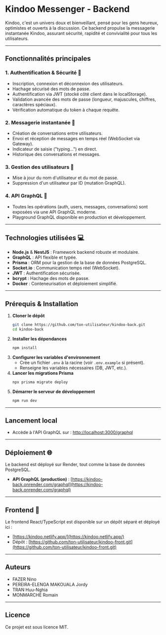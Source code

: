 # Kindoo Messenger - Backend

Kindoo, c'est un univers doux et bienveillant, pensé pour les gens heureux, optimistes et ouverts à la discussion. Ce backend propulse la messagerie instantanée Kindoo, assurant sécurité, rapidité et convivialité pour tous les utilisateurs.

---

## Fonctionnalités principales

### 1. Authentification & Sécurité 🔐

- Inscription, connexion et déconnexion des utilisateurs.
- Hachage sécurisé des mots de passe.
- Authentification via JWT (stocké côté client dans le localStorage).
- Validation avancée des mots de passe (longueur, majuscules, chiffres, caractères spéciaux).
- Vérification automatique du token à chaque requête.

### 2. Messagerie instantanée 💬

- Création de conversations entre utilisateurs.
- Envoi et réception de messages en temps réel (WebSocket via Gateway).
- Indicateur de saisie ("typing...") en direct.
- Historique des conversations et messages.

### 3. Gestion des utilisateurs 👤

- Mise à jour du nom d'utilisateur et du mot de passe.
- Suppression d'un utilisateur par ID (mutation GraphQL).

### 4. API GraphQL 🚀

- Toutes les opérations (auth, users, messages, conversations) sont exposées via une API GraphQL moderne.
- Playground GraphQL disponible en production et développement.

---

## Technologies utilisées 💻

- **Node.js** & **NestJS** : Framework backend robuste et modulaire.
- **GraphQL** : API flexible et typée.
- **Prisma** : ORM pour la gestion de la base de données PostgreSQL.
- **Socket.io** : Communication temps réel (WebSocket).
- **JWT** : Authentification sécurisée.
- **bcrypt** : Hachage des mots de passe.
- **Docker** : Conteneurisation et déploiement simplifié.

---

## Prérequis & Installation

1. **Cloner le dépôt**
   ```sh
   git clone https://github.com/ton-utilisateur/kindoo-back.git
   cd kindoo-back
   ```
2. **Installer les dépendances**
   ```sh
   npm install
   ```
3. **Configurer les variables d'environnement**
   - Crée un fichier `.env` à la racine (voir `.env.example` si présent).
   - Renseigne les variables nécessaires (DB, JWT, etc.).
4. **Lancer les migrations Prisma**
   ```sh
   npx prisma migrate deploy
   ```
5. **Démarrer le serveur de développement**
   ```sh
   npm run dev
   ```

---

## Lancement local

- Accède à l'API GraphQL sur : [http://localhost:3000/graphql](http://localhost:3000/graphql)

---

## Déploiement 🌐

Le backend est déployé sur Render, tout comme la base de données PostgreSQL.

- **API GraphQL (production)** : [https://kindoo-back.onrender.com/graphql](https://kindoo-back.onrender.com/graphql)

---

## Frontend 🚀

Le frontend React/TypeScript est disponible sur un dépôt séparé et déployé ici :

- [https://kindoo.netlify.app/](https://kindoo.netlify.app/)
- Dépôt : [https://github.com/ton-utilisateur/kindoo-front.git](https://github.com/ton-utilisateur/kindoo-front.git)

---

## Auteurs

- FAZER Nino
- PEREIRA-ELENGA MAKOUALA Jordy
- TRAN Huu-Nghia
- MONMARCHE Romain

---

## Licence

Ce projet est sous licence MIT.
